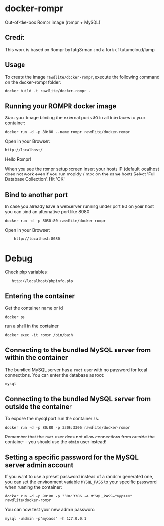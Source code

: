 docker-rompr
=================

Out-of-the-box Rompr image (rompr + MySQL)

Credit
------

This work is based on Rompr by fatg3rman and a fork of tutumcloud/lamp

Usage
-----

To create the image `rawdlite/docker-rompr`, execute the following command on the docker-rompr folder:

	docker build -t rawdlite/docker-rompr .


Running your ROMPR docker image
------------------------------

Start your image binding the external ports 80 in all interfaces to your container:

	docker run -d -p 80:80 --name rompr rawdlite/docker-rompr

Open in your Browser:

	http://localhost/

Hello Rompr!

When you see the rompr setup screen insert your hosts IP (default localhost does not work even if you run mopidy / mpd on the same host)
Select 'Full Database Collection'.
Hit 'OK'

Bind to another port
--------------------

In case you already have a webserver running under port 80 on your host you can bind an alternative port like 8080

	docker run -d -p 8080:80 rawdlite/docker-rompr

Open in your Browser:

        http://localhost:8080

Debug
=====

Check php variables:

       http://localhost/phpinfo.php

Entering the container
----------------------

Get the container name or id

	docker ps

run a shell in the container

	docker exec -it rompr /bin/bash


Connecting to the bundled MySQL server from within the container
----------------------------------------------------------------

The bundled MySQL server has a `root` user with no password for local connections.
You can enter the database as root:

	mysql

Connecting to the bundled MySQL server from outside the container
-----------------------------------------------------------------

To expose the mysql port run the container as.

	docker run -d -p 80:80 -p 3306:3306 rawdlite/docker-rompr

Remember that the `root` user does not allow connections from outside the container -
you should use the `admin` user instead!


Setting a specific password for the MySQL server admin account
--------------------------------------------------------------

If you want to use a preset password instead of a random generated one, you can
set the environment variable `MYSQL_PASS` to your specific password when running the container:

	docker run -d -p 80:80 -p 3306:3306 -e MYSQL_PASS="mypass" rawdlite/docker-rompr

You can now test your new admin password:

	mysql -uadmin -p"mypass" -h 127.0.0.1


